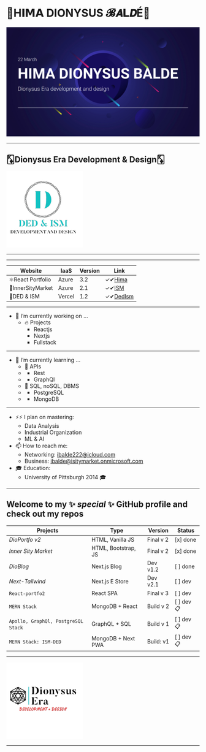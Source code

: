 
# 👑H𝐈𝗠𝗔 DIONYSUS 𝓑𝘼𝗟𝘿É👑

![Ded](/himacard.png)

___

## 🃎Dionysus Era Development & Design🃎
![Ded](/DedIsm.png)

___

___
| Website     | IaaS       | Version       | Link |
| ---------------- | ---------- | ------------ | ----- |
| ⚛️React Portfolio | Azure | 3.2 | ✓✔︎[Hima](https://github.com/bahim22/react-form/blob/master/README.md) |
| 🔭InnerSityMarket | Azure | 2.1  | ✓✔︎[ISM](https://happy-ocean-0d2a3c60f.azurestaticapps.net) |
| 🏁DED & ISM | Vercel | 1.2 | ✓✔︎[DedIsm](https://ism-ded.vercel.app/) |
___

- 💬 I’m currently working on ...
	- 🔥 Projects
	 	- Reactjs
	 	- Nextjs
	 	- Fullstack
___

- 🌱 I’m currently learning ...
	- 💫 APIs
	- - Rest
	- - GraphQl
	- 💫 SQL, noSQL, DBMS
	- - PostgreSQL
	- - MongoDB

___

- ⚡️⚡️ I plan on mastering:
	- Data Analysis
	- Industrial Organization
	- ML & AI
- 📫 How to reach me:
	- Networking: ibalde222@icloud.com
	- Business: ibalde@isitymarket.onmicrosoft.com
- 🎓 Education:
 	- University of Pittsburgh 2014 🎓

___

## Welcome to my ✨ _special_ ✨ GitHub profile and check out my repos


| Projects            | Type                       | Version         | Status      |
| ------------------- | -------------------------- | ------------- | ------------- |
| _DioPortfo v2_     | HTML, Vanilla JS  | Final v 2     | [x] done |
| _Inner Sity Market_ | HTML, Bootstrap, JS  | Final v 2     | [x] done |
| _DioBlog_           |  Next.js Blog       | Dev v1.2      | [ ] done |
| _Next-Tailwind_         |  Next.js E Store | Dev v2.1      | [ ] dev  |
| `React-portfo2`     | React SPA       | Final v 3     | [ ] dev  |
| `MERN Stack` | MongoDB + React  | Build v 2     | [ ] dev 📋 |
| `Apollo, GraphQl, PostgreSQL Stack`  |  GraphQL + SQL  | Build v 1   | [ ] dev 📋 |
| `MERN Stack: ISM-DED` | MongoDB + Next PWA | Build: v1     | [ ] dev 📋 |

___

![Ded](/DedLogo.png)
___

<!--
- 🤔 I’m looking for help with ...
- 💬 Ask me about ...
- 👯 I’m looking to collaborate on ...
-->
